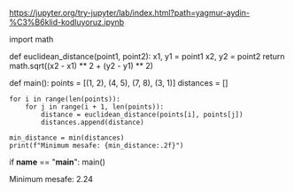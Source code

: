 https://jupyter.org/try-jupyter/lab/index.html?path=yagmur-aydin-%C3%B6klid-kodluyoruz.ipynb

import math

def euclidean_distance(point1, point2):
    x1, y1 = point1
    x2, y2 = point2
    return math.sqrt((x2 - x1) ** 2 + (y2 - y1) ** 2)

def main():
    points = [(1, 2), (4, 5), (7, 8), (3, 1)]
    distances = []

    for i in range(len(points)):
        for j in range(i + 1, len(points)):
            distance = euclidean_distance(points[i], points[j])
            distances.append(distance)
    
    min_distance = min(distances)
    print(f"Minimum mesafe: {min_distance:.2f}")

if __name__ == "__main__":
    main()

    
Minimum mesafe: 2.24
